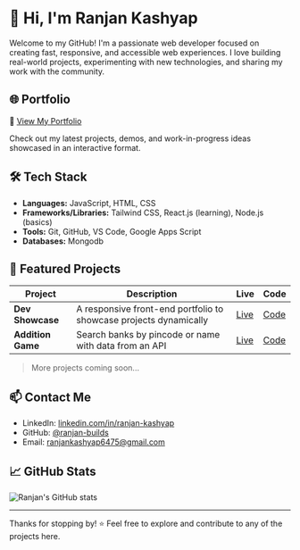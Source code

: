 # 👋 Hi, I'm Ranjan Kashyap

Welcome to my GitHub! I'm a passionate web developer focused on creating fast, responsive, and accessible web experiences. I love building real-world projects, experimenting with new technologies, and sharing my work with the community.

## 🌐 Portfolio
🔗 [View My Portfolio](https://ranjan-builds.github.io/dev-showcase/)

Check out my latest projects, demos, and work-in-progress ideas showcased in an interactive format.

## 🛠️ Tech Stack

- **Languages:** JavaScript, HTML, CSS
- **Frameworks/Libraries:** Tailwind CSS, React.js (learning), Node.js (basics)
- **Tools:** Git, GitHub, VS Code, Google Apps Script
- **Databases:** Mongodb

## 🚀 Featured Projects

| Project | Description | Live | Code |
|--------|-------------|------|------|
| **Dev Showcase** | A responsive front-end portfolio to showcase projects dynamically | [Live](https://ranjan-builds.github.io/dev-showcase/) | [Code](https://github.com/ranjan-builds/dev-showcase) |
| **Addition Game** | Search banks by pincode or name with data from an API | [Live](https://ranjan-builds.github.io/addition-game/) | [Code](https://github.com/ranjan-builds/addition-game) |

> More projects coming soon...

## 📫 Contact Me

- LinkedIn: [linkedin.com/in/ranjan-kashyap](https://www.linkedin.com/in/ranjan-kashyap)
- GitHub: [@ranjan-builds](https://github.com/ranjan-builds)
- Email: ranjankashyap6475@gmail.com

## 📈 GitHub Stats

![Ranjan's GitHub stats](https://github-readme-stats.vercel.app/api?username=ranjan-builds&show_icons=true&theme=tokyonight)

---

Thanks for stopping by! ⭐ Feel free to explore and contribute to any of the projects here.
